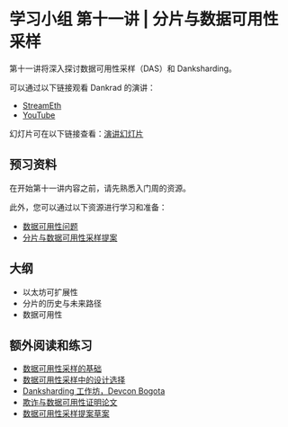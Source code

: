 # 学习小组 第十一讲 | 分片与数据可用性采样

第十一讲将深入探讨数据可用性采样（DAS）和 Danksharding。

可以通过以下链接观看 Dankrad 的演讲：
- [StreamEth](https://streameth.org/watch?event=&session=ro2AGRkLC2s)
- [YouTube](https://www.youtube.com/embed/ro2AGRkLC2s?si=IaNwL7OXl5tQvqOM)

幻灯片可在以下链接查看：[演讲幻灯片](https://github.com/eth-protocol-fellows/protocol-studies/blob/main/docs/eps/presentations/week6_research.pdf)

## 预习资料

在开始第十一讲内容之前，请先熟悉入门周的资源。

此外，您可以通过以下资源进行学习和准备：

- [数据可用性问题](https://www.youtube.com/watch?v=OJT_fR7wexw)
- [分片与数据可用性采样提案](https://hackmd.io/@vbuterin/sharding_proposal)

## 大纲

- 以太坊可扩展性
- 分片的历史与未来路径
- 数据可用性

## 额外阅读和练习

- [数据可用性采样的基础](https://www.youtube.com/watch?v=KUNE3kR1kwU)
- [数据可用性采样中的设计选择](https://www.youtube.com/watch?v=Al7Jns8bCO4)
- [Danksharding 工作坊，Devcon Bogota](https://www.youtube.com/watch?v=8L2C6RDMV9Q)
- [欺诈与数据可用性证明论文](https://arxiv.org/abs/1809.09044)
- [数据可用性采样提案草案](https://hackmd.io/@vbuterin/das)
